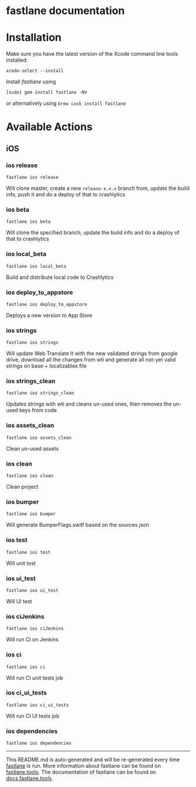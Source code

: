 fastlane documentation
================
# Installation

Make sure you have the latest version of the Xcode command line tools installed:

```
xcode-select --install
```

Install _fastlane_ using
```
[sudo] gem install fastlane -NV
```
or alternatively using `brew cask install fastlane`

# Available Actions
## iOS
### ios release
```
fastlane ios release
```
Will clone master, create a new `release-x.x.x` branch from, update the build info, push it and do a deploy of that to crashlytics
### ios beta
```
fastlane ios beta
```
Will clone the specified branch, update the build info and do a deploy of that to crashlytics
### ios local_beta
```
fastlane ios local_beta
```
Build and distribute local code to Crashlytics
### ios deploy_to_appstore
```
fastlane ios deploy_to_appstore
```
Deploys a new version to App Store
### ios strings
```
fastlane ios strings
```
Will update Web Translate It with the new validated strings from google drive, download all the changes from wti and generate all not-yet valid strings on base + localizables file
### ios strings_clean
```
fastlane ios strings_clean
```
Updates strings with wti and cleans un-used ones, then removes the un-used keys from code
### ios assets_clean
```
fastlane ios assets_clean
```
Clean un-used assets
### ios clean
```
fastlane ios clean
```
Clean project
### ios bumper
```
fastlane ios bumper
```
Will generate BumperFlags.switf based on the sources json
### ios test
```
fastlane ios test
```
Will unit test
### ios ui_test
```
fastlane ios ui_test
```
Will UI test
### ios ciJenkins
```
fastlane ios ciJenkins
```
Will run CI on Jenkins
### ios ci
```
fastlane ios ci
```
Will run CI unit tests job
### ios ci_ui_tests
```
fastlane ios ci_ui_tests
```
Will run CI UI tests job
### ios dependencies
```
fastlane ios dependencies
```


----

This README.md is auto-generated and will be re-generated every time [fastlane](https://fastlane.tools) is run.
More information about fastlane can be found on [fastlane.tools](https://fastlane.tools).
The documentation of fastlane can be found on [docs.fastlane.tools](https://docs.fastlane.tools).
